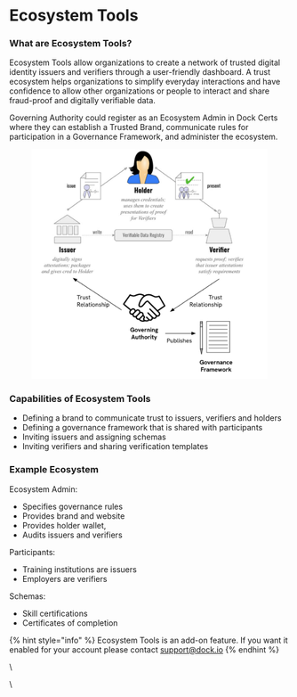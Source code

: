 # Ecosystem Tools

### What are Ecosystem Tools?

Ecosystem Tools allow organizations to create a network of trusted digital identity issuers and verifiers through a user-friendly dashboard. A trust ecosystem helps organizations to simplify everyday interactions and have confidence to allow other organizations or people to interact and share fraud-proof and digitally verifiable data.&#x20;

Governing Authority could register as an Ecosystem Admin in Dock Certs where they can establish a Trusted Brand, communicate rules for participation in a Governance Framework, and administer the ecosystem.

<figure><img src="../../.gitbook/assets/Screenshot 2024-02-05 at 17.16.20.png" alt=""><figcaption></figcaption></figure>

### Capabilities of Ecosystem Tools

* Defining a brand to communicate trust to issuers, verifiers and holders
* Defining a governance framework that is shared with participants
* Inviting issuers and assigning schemas
* Inviting verifiers and sharing verification templates

### Example Ecosystem

Ecosystem Admin:&#x20;

* Specifies governance rules
* Provides brand and website
* Provides holder wallet,
* Audits issuers and verifiers

Participants:&#x20;

* Training institutions are issuers
* Employers are verifiers

Schemas:&#x20;

* Skill certifications
* Certificates of completion

{% hint style="info" %}
Ecosystem Tools is an add-on feature. If you want it enabled for your account please contact support@dock.io
{% endhint %}



\




\


&#x20;
